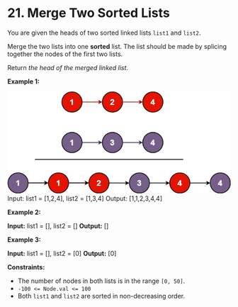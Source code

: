 # 21. Merge Two Sorted Lists

You are given the heads of two sorted linked lists ```list1``` and ```list2```.

Merge the two lists into one **sorted** list. The list should be made by splicing together the nodes of the first two lists.

Return *the head of the merged linked list*.

**Example 1:**

![alt text](merge_ex1.jpg)
Input: list1 = [1,2,4], list2 = [1,3,4]
Output: [1,1,2,3,4,4]

**Example 2:**

**Input:** list1 = [], list2 = []
**Output:** []

**Example 3:**

**Input:** list1 = [], list2 = [0]
**Output:** [0]
 
**Constraints:**

* The number of nodes in both lists is in the range ```[0, 50]```.
* ```-100 <= Node.val <= 100```
* Both ```list1``` and ```list2``` are sorted in non-decreasing order.
